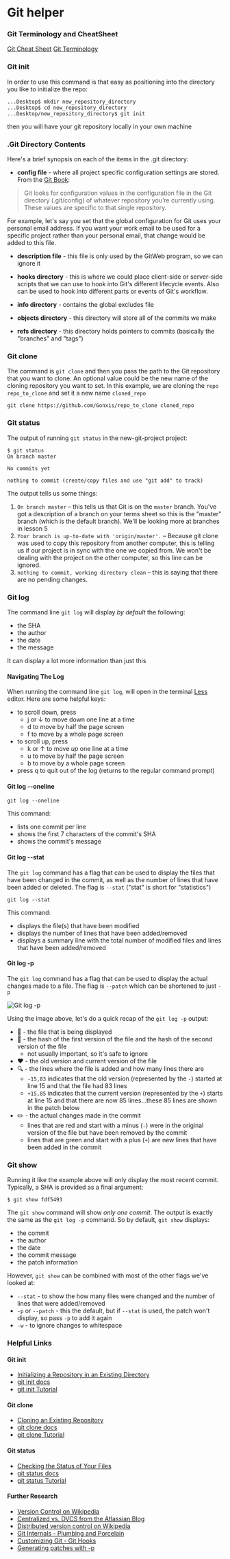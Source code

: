 # Git helper

### Git Terminology and CheatSheet

[Git Cheat Sheet](Git_Cheatsheet.pdf)
[Git Terminology](Git_Terminology.pdf)

### Git init

In order to use this command is that easy as positioning into the directory you like to initialize the repo: 
```
...Desktop$ mkdir new_repository_directory
...Desktop$ cd new_repository_directory
...Desktop/new_repository_directory$ git init
```
then you will have your git repository locally in your own machine 

### .Git Directory Contents

Here's a brief synopsis on each of the items in the .git directory:

* **config file** - where all project specific configuration settings are stored.
From the [Git Book](https://git-scm.com/book/en/v2/Customizing-Git-Git-Configuration):

> Git looks for configuration values in the configuration file in the Git directory (.git/config) of whatever repository you’re currently using. These values are specific to that single repository.

For example, let's say you set that the global configuration for Git uses your personal email address. If you want your work email to be used for a specific project rather than your personal email, that change would be added to this file.

* **description file** - this file is only used by the GitWeb program, so we can ignore it

* **hooks directory** - this is where we could place client-side or server-side scripts that we can use to hook into Git's different lifecycle events. Also can be used to hook into different parts or events of Git's workflow.
* **info directory** - contains the global excludes file
* **objects directory** - this directory will store all of the commits we make
* **refs directory** - this directory holds pointers to commits (basically the "branches" and "tags")

### Git clone

The command is `git clone` and then you pass the path to the Git repository that you want to clone. An optional value could be the new name of the cloning repository you want to set. In this example, we are cloning the `repo repo_to_clone` and set it a new name `cloned_repo`

```
git clone https://github.com/Gonxis/repo_to_clone cloned_repo
```

### Git status

The output of running `git status` in the new-git-project project:

```
$ git status
On branch master

No commits yet

nothing to commit (create/copy files and use "git add" to track)
```

The output tells us some things:

1. `On branch master` – this tells us that Git is on the `master` branch. You've got a description of a branch on your terms sheet so this is the "master" branch (which is the default branch). We'll be looking more at branches in lesson 5
2. `Your branch is up-to-date with 'origin/master'.` – Because git clone was used to copy this repository from another computer, this is telling us if our project is in sync with the one we copied from. We won't be dealing with the project on the other computer, so this line can be ignored.
3. `nothing to commit, working directory clean` – this is saying that there are no pending changes. 

### Git log

The command line `git log` will display *by default* the following:

* the SHA
* the author
* the date
* the message

It can display a lot more information than just this

#### Navigating The Log

When running the command line `git log`, will open in the terminal [Less](https://en.wikipedia.org/wiki/Less_(Unix)) editor. Here are some helpful keys:

* to scroll down, press
    * j or ↓ to move down one line at a time
    * d to move by half the page screen
    * f to move by a whole page screen
* to scroll up, press
    * k or ↑ to move _up_ one line at a time
    * u to move by half the page screen
    * b to move by a whole page screen
* press q to quit out of the log (returns to the regular command prompt)

#### Git log --oneline

```
git log --oneline
```

This command:

* lists one commit per line
* shows the first 7 characters of the commit's SHA
* shows the commit's message

#### Git log --stat

The `git log` command has a flag that can be used to display the files that have been changed in the commit, as well as the number of lines that have been added or deleted. The flag is `--stat` ("stat" is short for "statistics")

```
git log --stat
```

This command:

* displays the file(s) that have been modified
* displays the number of lines that have been added/removed
* displays a summary line with the total number of modified files and lines that have been added/removed

#### Git log -p

The `git log` command has a flag that can be used to display the actual changes made to a file. The flag is `--patch` which can be shortened to just `-p`

![Git log -p](img/git_log_-p.png)

Using the image above, let's do a quick recap of the `git log -p` output:

* 🔵 - the file that is being displayed
* 🔶 - the hash of the first version of the file and the hash of the second version of the file
    * not usually important, so it's safe to ignore
* ❤️ - the old version and current version of the file
* 🔍 - the lines where the file is added and how many lines there are
    * `-15,83` indicates that the old version (represented by the `-`) started at line 15 and that the file had 83 lines
    * `+15,85` indicates that the current version (represented by the `+`) starts at line 15 and that there are now 85 lines...these 85 lines are shown in the patch below
* ✏️ - the actual changes made in the commit
    * lines that are red and start with a minus (`-`) were in the original version of the file but have been removed by the commit
    * lines that are green and start with a plus (`+`) are new lines that have been added in the commit

### Git show

Running it like the example above will only display the most recent commit. Typically, a SHA is provided as a final argument:

```
$ git show fdf5493
```

The `git show` command will show *only one commit*. The output is exactly the same as the `git log -p` command. So by default, `git show` displays:

* the commit
* the author
* the date
* the commit message
* the patch information

However, `git show` can be combined with most of the other flags we've looked at:

* `--stat` - to show the how many files were changed and the number of lines that were added/removed
* `-p` or `--patch` - this the default, but if `--stat` is used, the patch won't display, so pass `-p` to add it again
* `-w` - to ignore changes to whitespace

### Helpful Links

#### Git init

* [Initializing a Repository in an Existing Directory](https://git-scm.com/book/en/v2/Git-Basics-Getting-a-Git-Repository#Initializing-a-Repository-in-an-Existing-Directory)
* [git init docs](https://git-scm.com/docs/git-init)
* [git init Tutorial](https://www.atlassian.com/git/tutorials/setting-up-a-repository)

#### Git clone

* [Cloning an Existing Repository](https://git-scm.com/book/en/v2/Git-Basics-Getting-a-Git-Repository#Cloning-an-Existing-Repository)
* [git clone docs](https://git-scm.com/docs/git-clone)
* [git clone Tutorial](https://www.atlassian.com/git/tutorials/setting-up-a-repository)

#### Git status

* [Checking the Status of Your Files](https://git-scm.com/book/en/v2/Git-Basics-Recording-Changes-to-the-Repository#Checking-the-Status-of-Your-Files)
* [git status docs](https://git-scm.com/docs/git-status)
* [git status Tutorial](https://www.atlassian.com/git/tutorials/inspecting-a-repository/git-status)

#### Further Research

* [Version Control on Wikipedia](https://en.wikipedia.org/wiki/Version_control)
* [Centralized vs. DVCS from the Atlassian Blog](http://blogs.atlassian.com/2012/02/version-control-centralized-dvcs/)
* [Distributed version control on Wikipedia](https://en.wikipedia.org/wiki/Distributed_version_control)
* [Git Internals - Plumbing and Porcelain](https://git-scm.com/book/en/v2/Git-Internals-Plumbing-and-Porcelain)
* [Customizing Git - Git Hooks](https://git-scm.com/book/en/v2/Customizing-Git-Git-Hooks)
* [Generating patches with -p](https://git-scm.com/docs/git-diff#_generating_patches_with_p)